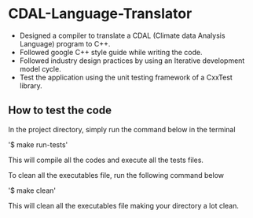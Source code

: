 # CDAL-Language-Translator
* Designed a compiler to translate a CDAL (Climate data Analysis Language) program to C++.
* Followed google C++ style guide while writing the code.
* Followed industry design practices by using an Iterative development model cycle.
* Test the application using the unit testing framework of a CxxTest library.

## How to test the code
In the project directory, simply run the command below in the terminal

'$ make run-tests'

This will compile all the codes and execute all the tests files.

To clean all the executables file, run the following command below

'$ make clean'

This will clean all the executables file making your directory a lot clean.
